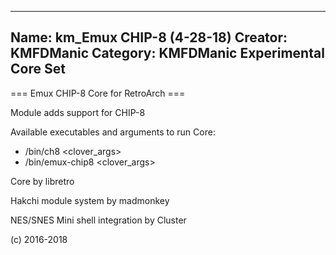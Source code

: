 -----------------------
Name: km_Emux CHIP-8 (4-28-18)
Creator: KMFDManic
Category: KMFDManic Experimental Core Set
-----------------------
=== Emux CHIP-8 Core for RetroArch ===

Module adds support for CHIP-8

Available executables and arguments to run Core:
- /bin/ch8 <rom> <clover_args>
- /bin/emux-chip8 <rom> <clover_args>

Core by libretro

Hakchi module system by madmonkey

NES/SNES Mini shell integration by Cluster

(c) 2016-2018

